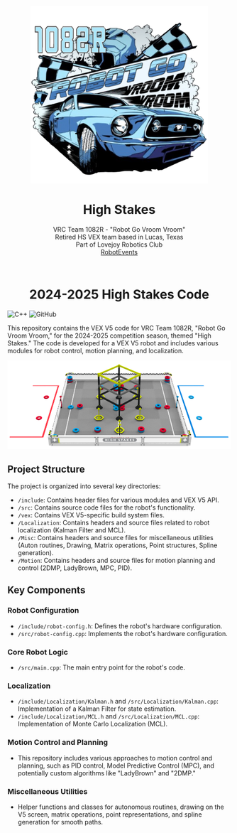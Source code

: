 <p align="center">
  <img src="logo.PNG" alt="drawing" width="400" />
</p>

<h1 align="center">High Stakes</h1>

  <p align="center">
    VRC Team 1082R - "Robot Go Vroom Vroom"
    <br/>
    Retired HS VEX team based in Lucas, Texas
    <br/>
    Part of Lovejoy Robotics Club
    <br/>
    <a href="https://www.robotevents.com/teams/VRC/1082R">RobotEvents</a>
  </p>
</div>

<br/>
<h1 align="center">2024-2025 High Stakes Code</h1>

![C++](https://img.shields.io/badge/c++-%2300599C.svg?style=flat&logo=c%2B%2B&logoColor=white) ![GitHub](https://img.shields.io/badge/github-%23121011.svg?style=flat&logo=github&logoColor=white)


This repository contains the VEX V5 code for VRC Team 1082R, "Robot Go Vroom Vroom," for the 2024-2025 competition season, themed "High Stakes." The code is developed for a VEX V5 robot and includes various modules for robot control, motion planning, and localization.

<p align="center">
  <img src="high_stakes.png"/>
</p>

## Project Structure

The project is organized into several key directories:

- `/include`: Contains header files for various modules and VEX V5 API.
- `/src`: Contains source code files for the robot's functionality.
- `/vex`: Contains VEX V5-specific build system files.
- `/Localization`: Contains headers and source files related to robot localization (Kalman Filter and MCL).
- `/Misc`: Contains headers and source files for miscellaneous utilities (Auton routines, Drawing, Matrix operations, Point structures, Spline generation).
- `/Motion`: Contains headers and source files for motion planning and control (2DMP, LadyBrown, MPC, PID).

## Key Components

### Robot Configuration

- `/include/robot-config.h`: Defines the robot's hardware configuration.
- `/src/robot-config.cpp`: Implements the robot's hardware configuration.

### Core Robot Logic

- `/src/main.cpp`: The main entry point for the robot's code.

### Localization

- `/include/Localization/Kalman.h` and `/src/Localization/Kalman.cpp`: Implementation of a Kalman Filter for state estimation.
- `/include/Localization/MCL.h` and `/src/Localization/MCL.cpp`: Implementation of Monte Carlo Localization (MCL).

### Motion Control and Planning

- This repository includes various approaches to motion control and planning, such as PID control, Model Predictive Control (MPC), and potentially custom algorithms like "LadyBrown" and "2DMP."

### Miscellaneous Utilities

- Helper functions and classes for autonomous routines, drawing on the V5 screen, matrix operations, point representations, and spline generation for smooth paths.
